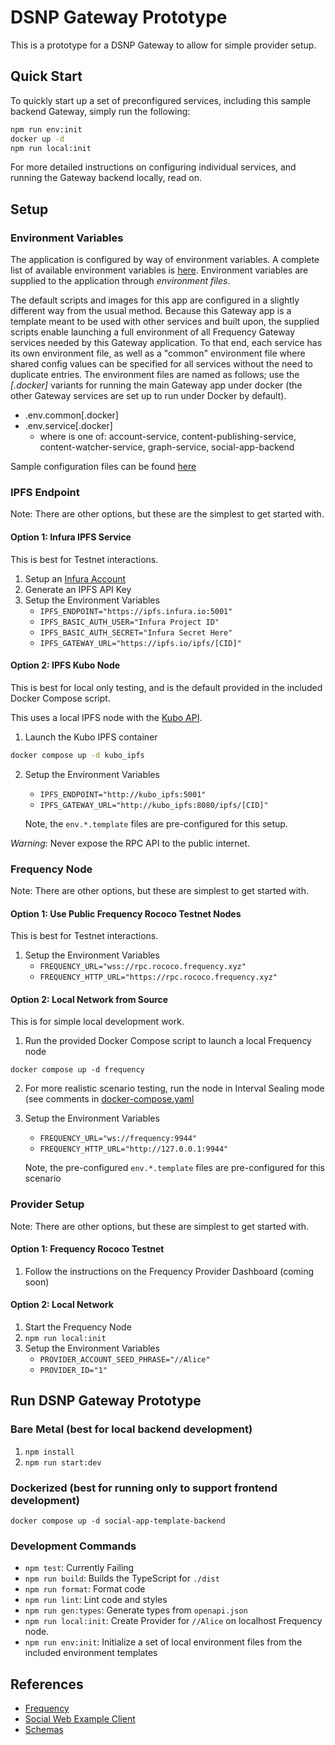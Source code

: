 # DSNP Gateway Prototype

This is a prototype for a DSNP Gateway to allow for simple provider setup.

## Quick Start

To quickly start up a set of preconfigured services, including this sample backend Gateway, simply run the following:

```sh
npm run env:init
docker up -d
npm run local:init
```

For more detailed instructions on configuring individual services, and running the Gateway backend locally, read on.

## Setup

### Environment Variables

The application is configured by way of environment variables. A complete list of available environment variables is
[here](./ENVIRONMENT.md). Environment variables are supplied to the application through _environment files_.

The default scripts and images for this app are configured in a slightly different way from the usual method. Because
this Gateway app is a template meant to be used with other services and built upon, the supplied scripts enable
launching a full environment of all Frequency Gateway services needed by this Gateway application. To that end, each
service has its own environment file, as well as a "common" environment file where shared config values can be specified
for all services without the need to duplicate entries. The environment files are named as follows; use the _[.docker]_
variants for running the main Gateway app under docker (the other Gateway services are set up to run under Docker by
default).

- .env.common[.docker]
- .env.service[.docker]
  - where <service> is one of: account-service, content-publishing-service, content-watcher-service, graph-service,
    social-app-backend

Sample configuration files can be found [here](./environment/)

### IPFS Endpoint

Note: There are other options, but these are the simplest to get started with.

#### Option 1: Infura IPFS Service

This is best for Testnet interactions.

1. Setup an [Infura Account](https://app.infura.io/register)
2. Generate an IPFS API Key
3. Setup the Environment Variables
   - `IPFS_ENDPOINT="https://ipfs.infura.io:5001"`
   - `IPFS_BASIC_AUTH_USER="Infura Project ID"`
   - `IPFS_BASIC_AUTH_SECRET="Infura Secret Here"`
   - `IPFS_GATEWAY_URL="https://ipfs.io/ipfs/[CID]"`

#### Option 2: IPFS Kubo Node

This is best for local only testing, and is the default provided in the included Docker Compose script.

This uses a local IPFS node with the [Kubo API](https://docs.ipfs.tech/reference/kubo/rpc/).

1. Launch the Kubo IPFS container

```sh
docker compose up -d kubo_ipfs
```

2. Setup the Environment Variables

   - `IPFS_ENDPOINT="http://kubo_ipfs:5001"`
   - `IPFS_GATEWAY_URL="http://kubo_ipfs:8080/ipfs/[CID]"`

   Note, the `env.*.template` files are pre-configured for this setup.

_Warning_: Never expose the RPC API to the public internet.

### Frequency Node

Note: There are other options, but these are simplest to get started with.

#### Option 1: Use Public Frequency Rococo Testnet Nodes

This is best for Testnet interactions.

1. Setup the Environment Variables
   - `FREQUENCY_URL="wss://rpc.rococo.frequency.xyz"`
   - `FREQUENCY_HTTP_URL="https://rpc.rococo.frequency.xyz"`

#### Option 2: Local Network from Source

This is for simple local development work.

1. Run the provided Docker Compose script to launch a local Frequency node

```
docker compose up -d frequency
```

2. For more realistic scenario testing, run the node in Interval Sealing mode (see comments in
   [docker-compose.yaml](./docker-compose.yaml)
3. Setup the Environment Variables

   - `FREQUENCY_URL="ws://frequency:9944"`
   - `FREQUENCY_HTTP_URL="http://127.0.0.1:9944"`

   Note, the pre-configured `env.*.template` files are pre-configured for this scenario

### Provider Setup

Note: There are other options, but these are simplest to get started with.

#### Option 1: Frequency Rococo Testnet

1. Follow the instructions on the Frequency Provider Dashboard (coming soon)

#### Option 2: Local Network

1. Start the Frequency Node
2. `npm run local:init`
3. Setup the Environment Variables
   - `PROVIDER_ACCOUNT_SEED_PHRASE="//Alice"`
   - `PROVIDER_ID="1"`

## Run DSNP Gateway Prototype

### Bare Metal (best for local backend development)

1. `npm install`
2. `npm run start:dev`

### Dockerized (best for running only to support frontend development)

`docker compose up -d social-app-template-backend`

### Development Commands

- `npm test`: Currently Failing
- `npm run build`: Builds the TypeScript for `./dist`
- `npm run format`: Format code
- `npm run lint`: Lint code and styles
- `npm run gen:types`: Generate types from `openapi.json`
- `npm run local:init`: Create Provider for `//Alice` on localhost Frequency node.
- `npm run env:init`: Initialize a set of local environment files from the included environment templates

## References

- [Frequency](https://github.com/LibertyDSNP/frequency)
- [Social Web Example Client](https://github.com/AmplicaLabs/social-web-demo)
- [Schemas](https://github.com/LibertyDSNP/schemas/)
